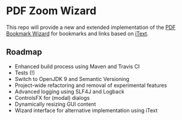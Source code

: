 # PDF Zoom Wizard

This repo will provide a new and extended implementation of the [PDF Bookmark Wizard](https://bitbucket.org/beatngu13/pdfbookmarkwizard/) for bookmarks and links based on [iText](https://itextpdf.com/).

## Roadmap

* Enhanced build process using Maven and Travis CI
* Tests (!)
* Switch to OpenJDK 9 and Semantic Versioning
* Project-wide refactoring and removal of experimental features
* Advanced logging using SLF4J and Logback
* ControlsFX for (modal) dialogs
* Dynamically resizing GUI content
* Wizard interface for alternative implementation using iText
